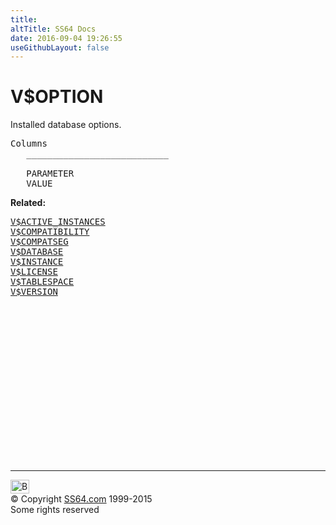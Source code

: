 ```yaml
---
title:
altTitle: SS64 Docs
date: 2016-09-04 19:26:55
useGithubLayout: false
---
```

<!-- #BeginLibraryItem "/Library/head_orav.lbi" --><!-- #EndLibraryItem --><h1>V$OPTION </h1>  
 <p> Installed database options. </p> 
 
<pre>Columns
   ___________________________
 
   PARAMETER
   VALUE</pre>
<p><b>Related:</b></p><pre><a href="V$ACTIVE_INSTANCES.html">V$ACTIVE_INSTANCES</a> 
<a href="V$COMPATIBILITY.html">V$COMPATIBILITY</a> 
<a href="V$COMPATSEG.html">V$COMPATSEG</a> 
<a href="V$DATABASE.html">V$DATABASE</a> 
<a href="V$INSTANCE.html">V$INSTANCE</a> 
<a href="V$LICENSE.html">V$LICENSE</a> 
<a href="V$TABLESPACE.html">V$TABLESPACE</a> 
<a href="V$VERSION.html">V$VERSION</a></pre><!-- #BeginLibraryItem "/Library/foot_orad.lbi" --><p>
<!-- oracle-footer -->
<ins class="adsbygoogle" style="display:inline-block;width:300px;height:250px" data-ad-client="ca-pub-6140977852749469" data-ad-slot="4275490898"></ins>
<script>
(adsbygoogle = window.adsbygoogle || []).push({});
</script></p>
<hr>
<div id="bl" class="footer"><a href="V$OPTION.html#"><img src="../images/top.png" width="30" height="22" alt="Back to the Top"></a></div>
<div id="br" class="footer, tagline">© Copyright <a href="../index.html">SS64.com</a> 1999-2015<br>
Some rights reserved</div>
<!-- #EndLibraryItem -->

